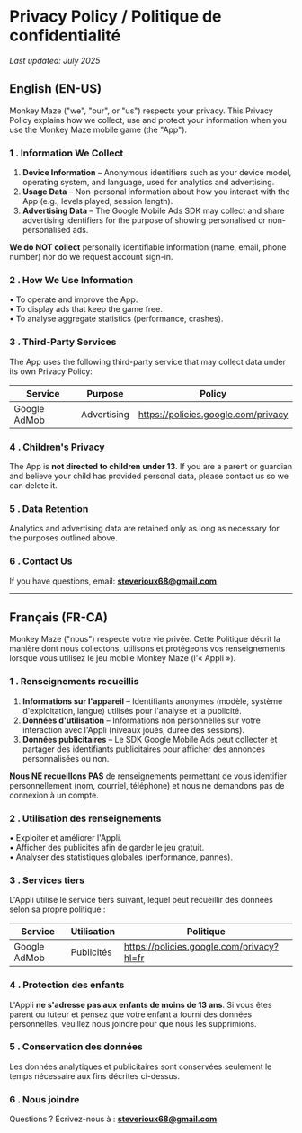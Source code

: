 # Privacy Policy / Politique de confidentialité

_Last updated: July 2025_

## English (EN-US)

Monkey Maze ("we", "our", or "us") respects your privacy. This Privacy Policy explains how we collect, use and protect your information when you use the Monkey Maze mobile game (the "App").

### 1 . Information We Collect
1. **Device Information** – Anonymous identifiers such as your device model, operating system, and language, used for analytics and advertising.
2. **Usage Data** – Non-personal information about how you interact with the App (e.g., levels played, session length).
3. **Advertising Data** – The Google Mobile Ads SDK may collect and share advertising identifiers for the purpose of showing personalised or non-personalised ads.

**We do NOT collect** personally identifiable information (name, email, phone number) nor do we request account sign-in.

### 2 . How We Use Information
• To operate and improve the App.  
• To display ads that keep the game free.  
• To analyse aggregate statistics (performance, crashes).

### 3 . Third-Party Services
The App uses the following third-party service that may collect data under its own Privacy Policy:

| Service | Purpose | Policy |
|---------|---------|--------|
| Google AdMob | Advertising | https://policies.google.com/privacy |

### 4 . Children's Privacy
The App is **not directed to children under 13**. If you are a parent or guardian and believe your child has provided personal data, please contact us so we can delete it.

### 5 . Data Retention
Analytics and advertising data are retained only as long as necessary for the purposes outlined above.

### 6 . Contact Us
If you have questions, email: **steverioux68@gmail.com**

---

## Français (FR-CA)

Monkey Maze ("nous") respecte votre vie privée. Cette Politique décrit la manière dont nous collectons, utilisons et protégeons vos renseignements lorsque vous utilisez le jeu mobile Monkey Maze (l'« Appli »).

### 1 . Renseignements recueillis
1. **Informations sur l'appareil** – Identifiants anonymes (modèle, système d'exploitation, langue) utilisés pour l'analyse et la publicité.
2. **Données d'utilisation** – Informations non personnelles sur votre interaction avec l'Appli (niveaux joués, durée des sessions).
3. **Données publicitaires** – Le SDK Google Mobile Ads peut collecter et partager des identifiants publicitaires pour afficher des annonces personnalisées ou non.

**Nous NE recueillons PAS** de renseignements permettant de vous identifier personnellement (nom, courriel, téléphone) et nous ne demandons pas de connexion à un compte.

### 2 . Utilisation des renseignements
• Exploiter et améliorer l'Appli.  
• Afficher des publicités afin de garder le jeu gratuit.  
• Analyser des statistiques globales (performance, pannes).

### 3 . Services tiers
L'Appli utilise le service tiers suivant, lequel peut recueillir des données selon sa propre politique :

| Service | Utilisation | Politique |
|---------|-------------|-----------|
| Google AdMob | Publicités | https://policies.google.com/privacy?hl=fr |

### 4 . Protection des enfants
L'Appli **ne s'adresse pas aux enfants de moins de 13 ans**. Si vous êtes parent ou tuteur et pensez que votre enfant a fourni des données personnelles, veuillez nous joindre pour que nous les supprimions.

### 5 . Conservation des données
Les données analytiques et publicitaires sont conservées seulement le temps nécessaire aux fins décrites ci-dessus.

### 6 . Nous joindre
Questions ? Écrivez-nous à : **steverioux68@gmail.com** 